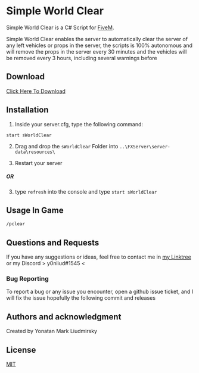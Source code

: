# Simple World Clear

 Simple World Clear is a C# Script for [FiveM](https://fivem.net/).

Simple World Clear enables the server to automatically clear the server of any left vehicles or props in the server, the scripts is 100% autonomous and will remove the props in the server every 30 minutes and the vehicles will be removed every 3 hours, including several warnings before

## Download

[Click Here To Download](https://github.com/YonLiud/Simple-World-Clear/releases)


## Installation



1) Inside your server.cfg, type the following command:

```
start sWorldClear
```
2) Drag and drop the `sWorldClear` Folder into ``..\FXServer\server-data\resources\``

3) Restart your server

##### OR

3) type ``refresh`` into the console and type ``start sWorldClear``

## Usage In Game

```bash
/pclear
```



## Questions and Requests
If you have any suggestions or ideas, feel free to  contact me in [my Linktree](https://linktr.ee/YonLiud) or my Discord > y0nliud#1545 <

### Bug Reporting
To report a bug or any issue you encounter, open a github issue ticket, and I will fix the issue hopefully the following commit and releases 

## Authors and acknowledgment
Created by Yonatan Mark Liudmirsky



## License
[MIT](https://choosealicense.com/licenses/mit/)
